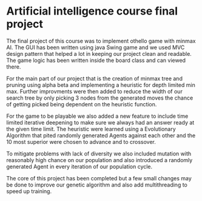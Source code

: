 # Artificial intelligence course final project
The final project of this course was to implement othello game with minmax AI.
The GUI has been written using java Swing game and we used MVC design pattern that helped a lot in keeping our project clean and readable.
The game logic has been written inside the board class and can viewed there. 

For the main part of our project that is the creation of minmax tree and pruning using alpha beta and implementing a heuristic for depth limited min max.
Further improvments were then added to reduce the width of our search tree by only picking 3 nodes from the generated moves the chance of getting picked being dependent on the heuristic function. 

For the game to be playable we also added a new feature to include time limited iterative deepening to make sure we always had an answer ready at the given time limit.
The heuristic were learned using a Evolutionary Algorithm that pited randomly generated Agents against each other and the 10 most superior were chosen to advance and to crossover. 

To mitigate problems with lack of diversity we also included mutation with reasonably high chance on our population and also introduced a randomly generated Agent in every iteration of our population cycle.

The core of this project has been completed but a few small changes may be done to improve our genetic algorithm and also add multithreading to speed up training.
